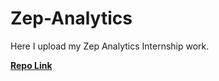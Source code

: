 # Zep-Analytics
Here I upload my Zep Analytics Internship work.

[**Repo Link**](https://github.com/NaveenVarshney10/Zep-Analytics)
